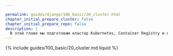 ```yaml
---

permalink: guides/django/100_basic/20_cluster.html
chapter_initial_prepare_cluster: false
chapter_initial_prepare_repo: false
description: |
  В этой главе мы подготовим кластер Kubernetes, Container Registry и локальное окружение для развертывания приложений.
---
```


{% include guides/100_basic/20_cluster.md.liquid %}
